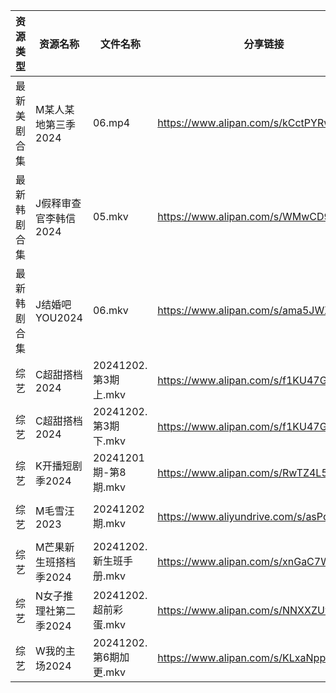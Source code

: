 | 资源类型   | 资源名称          | 文件名称               | 分享链接                                      | 更新时间                |
| ------ | ------------- | ------------------ | ----------------------------------------- | ------------------- |
| 最新美剧合集 | M某人某地第三季2024  | 06.mp4             | https://www.alipan.com/s/kCctPYRw6TA      | 2024-12-02 19:06:20 |
| 最新韩剧合集 | J假释审查官李韩信2024 | 05.mkv             | https://www.alipan.com/s/WMwCD9Rh4NK      | 2024-12-02 22:05:39 |
| 最新韩剧合集 | J结婚吧YOU2024   | 06.mkv             | https://www.alipan.com/s/ama5JWXGVPR      | 2024-12-02 19:06:03 |
| 综艺     | C超甜搭档2024     | 20241202.第3期上.mkv  | https://www.alipan.com/s/f1KU47G5YvP      | 2024-12-02 19:07:15 |
| 综艺     | C超甜搭档2024     | 20241202.第3期下.mkv  | https://www.alipan.com/s/f1KU47G5YvP      | 2024-12-02 19:07:15 |
| 综艺     | K开播短剧季2024    | 20241201期-第8期.mkv  | https://www.alipan.com/s/RwTZ4L5wTYU      | 2024-12-02 19:07:25 |
| 综艺     | M毛雪汪2023      | 20241202期.mkv      | https://www.aliyundrive.com/s/asPqfgPRqAg | 2024-12-02 19:07:34 |
| 综艺     | M芒果新生班搭档季2024 | 20241202.新生班手册.mkv | https://www.alipan.com/s/xnGaC7WzgLK      | 2024-12-02 19:07:39 |
| 综艺     | N女子推理社第二季2024 | 20241202.超前彩蛋.mkv  | https://www.alipan.com/s/NNXXZUw3FNE      | 2024-12-02 19:07:52 |
| 综艺     | W我的主场2024     | 20241202.第6期加更.mkv | https://www.alipan.com/s/KLxaNppeykr      | 2024-12-02 19:11:34 |

